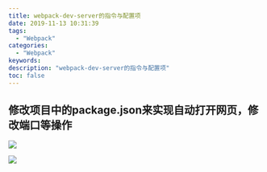 ```yaml
---
title: webpack-dev-server的指令与配置项
date: 2019-11-13 10:31:39
tags:
  - "Webpack"
categories:
  - "Webpack"
keywords:
description: "webpack-dev-server的指令与配置项"
toc: false
---
```


## 修改项目中的package.json来实现自动打开网页，修改端口等操作

![](https://wx2.sinaimg.cn/large/ed984376ly1g8wgk3x0ljj20km0fqaa1.jpg)



![](https://wx4.sinaimg.cn/large/ed984376ly1g8wgk7qtumj20xp0k074w.jpg)
